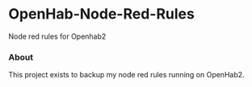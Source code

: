 OpenHab-Node-Red-Rules
======================

Node red rules for Openhab2

### About

This project exists to backup my node red rules running on OpenHab2. 
